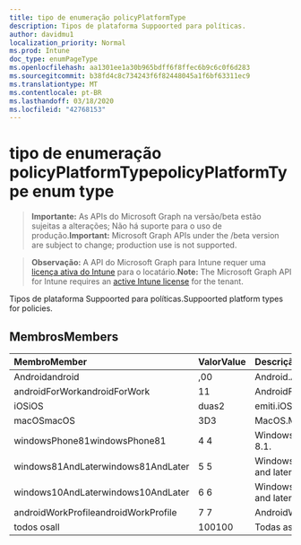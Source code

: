 ```yaml
---
title: tipo de enumeração policyPlatformType
description: Tipos de plataforma Suppoorted para políticas.
author: davidmu1
localization_priority: Normal
ms.prod: Intune
doc_type: enumPageType
ms.openlocfilehash: aa1301ee1a30b965bdff6f8ffec6b9c6c0f6d283
ms.sourcegitcommit: b38fd4c8c734243f6f82448045a1f6bf63311ec9
ms.translationtype: MT
ms.contentlocale: pt-BR
ms.lasthandoff: 03/18/2020
ms.locfileid: "42768153"
---
```

# <a name="policyplatformtype-enum-type"></a><span data-ttu-id="9ae89-103">tipo de enumeração policyPlatformType</span><span class="sxs-lookup"><span data-stu-id="9ae89-103">policyPlatformType enum type</span></span>

> <span data-ttu-id="9ae89-104">**Importante:** As APIs do Microsoft Graph na versão/beta estão sujeitas a alterações; Não há suporte para o uso de produção.</span><span class="sxs-lookup"><span data-stu-id="9ae89-104">**Important:** Microsoft Graph APIs under the /beta version are subject to change; production use is not supported.</span></span>

> <span data-ttu-id="9ae89-105">**Observação:** A API do Microsoft Graph para Intune requer uma [licença ativa do Intune](https://go.microsoft.com/fwlink/?linkid=839381) para o locatário.</span><span class="sxs-lookup"><span data-stu-id="9ae89-105">**Note:** The Microsoft Graph API for Intune requires an [active Intune license](https://go.microsoft.com/fwlink/?linkid=839381) for the tenant.</span></span>

<span data-ttu-id="9ae89-106">Tipos de plataforma Suppoorted para políticas.</span><span class="sxs-lookup"><span data-stu-id="9ae89-106">Suppoorted platform types for policies.</span></span>

## <a name="members"></a><span data-ttu-id="9ae89-107">Membros</span><span class="sxs-lookup"><span data-stu-id="9ae89-107">Members</span></span>
|<span data-ttu-id="9ae89-108">Membro</span><span class="sxs-lookup"><span data-stu-id="9ae89-108">Member</span></span>|<span data-ttu-id="9ae89-109">Valor</span><span class="sxs-lookup"><span data-stu-id="9ae89-109">Value</span></span>|<span data-ttu-id="9ae89-110">Descrição</span><span class="sxs-lookup"><span data-stu-id="9ae89-110">Description</span></span>|
|:---|:---|:---|
|<span data-ttu-id="9ae89-111">Android</span><span class="sxs-lookup"><span data-stu-id="9ae89-111">android</span></span>|<span data-ttu-id="9ae89-112">,0</span><span class="sxs-lookup"><span data-stu-id="9ae89-112">0</span></span>|<span data-ttu-id="9ae89-113">Android.</span><span class="sxs-lookup"><span data-stu-id="9ae89-113">Android.</span></span>|
|<span data-ttu-id="9ae89-114">androidForWork</span><span class="sxs-lookup"><span data-stu-id="9ae89-114">androidForWork</span></span>|<span data-ttu-id="9ae89-115">1</span><span class="sxs-lookup"><span data-stu-id="9ae89-115">1</span></span>|<span data-ttu-id="9ae89-116">AndroidForWork.</span><span class="sxs-lookup"><span data-stu-id="9ae89-116">AndroidForWork.</span></span>|
|<span data-ttu-id="9ae89-117">iOS</span><span class="sxs-lookup"><span data-stu-id="9ae89-117">iOS</span></span>|<span data-ttu-id="9ae89-118">duas</span><span class="sxs-lookup"><span data-stu-id="9ae89-118">2</span></span>|<span data-ttu-id="9ae89-119">emiti.</span><span class="sxs-lookup"><span data-stu-id="9ae89-119">iOS.</span></span>|
|<span data-ttu-id="9ae89-120">macOS</span><span class="sxs-lookup"><span data-stu-id="9ae89-120">macOS</span></span>|<span data-ttu-id="9ae89-121">3D</span><span class="sxs-lookup"><span data-stu-id="9ae89-121">3</span></span>|<span data-ttu-id="9ae89-122">MacOS.</span><span class="sxs-lookup"><span data-stu-id="9ae89-122">MacOS.</span></span>|
|<span data-ttu-id="9ae89-123">windowsPhone81</span><span class="sxs-lookup"><span data-stu-id="9ae89-123">windowsPhone81</span></span>|<span data-ttu-id="9ae89-124">4 </span><span class="sxs-lookup"><span data-stu-id="9ae89-124">4</span></span>|<span data-ttu-id="9ae89-125">Windowsphonee 8,1.</span><span class="sxs-lookup"><span data-stu-id="9ae89-125">WindowsPhone 8.1.</span></span>|
|<span data-ttu-id="9ae89-126">windows81AndLater</span><span class="sxs-lookup"><span data-stu-id="9ae89-126">windows81AndLater</span></span>|<span data-ttu-id="9ae89-127">5 </span><span class="sxs-lookup"><span data-stu-id="9ae89-127">5</span></span>|<span data-ttu-id="9ae89-128">Windows 8,1 e posterior</span><span class="sxs-lookup"><span data-stu-id="9ae89-128">Windows 8.1 and later</span></span>|
|<span data-ttu-id="9ae89-129">windows10AndLater</span><span class="sxs-lookup"><span data-stu-id="9ae89-129">windows10AndLater</span></span>|<span data-ttu-id="9ae89-130">6 </span><span class="sxs-lookup"><span data-stu-id="9ae89-130">6</span></span>|<span data-ttu-id="9ae89-131">Windows 10 e posterior.</span><span class="sxs-lookup"><span data-stu-id="9ae89-131">Windows 10 and later.</span></span>|
|<span data-ttu-id="9ae89-132">androidWorkProfile</span><span class="sxs-lookup"><span data-stu-id="9ae89-132">androidWorkProfile</span></span>|<span data-ttu-id="9ae89-133">7 </span><span class="sxs-lookup"><span data-stu-id="9ae89-133">7</span></span>|<span data-ttu-id="9ae89-134">AndroidWorkProfile.</span><span class="sxs-lookup"><span data-stu-id="9ae89-134">AndroidWorkProfile.</span></span>|
|<span data-ttu-id="9ae89-135">todos os</span><span class="sxs-lookup"><span data-stu-id="9ae89-135">all</span></span>|<span data-ttu-id="9ae89-136">100</span><span class="sxs-lookup"><span data-stu-id="9ae89-136">100</span></span>|<span data-ttu-id="9ae89-137">Todas as plataformas.</span><span class="sxs-lookup"><span data-stu-id="9ae89-137">All platforms.</span></span>|



